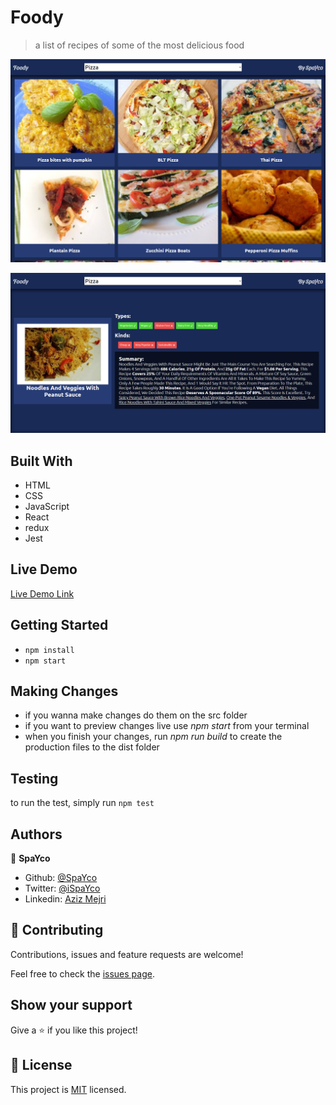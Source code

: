 # Foody

> a list of recipes of some of the most delicious food

![screenshot](./assets/media/homepage.png)

![screenshot](./assets/media/detail.png)

## Built With

- HTML
- CSS
- JavaScript
- React
- redux
- Jest

## Live Demo

[Live Demo Link](https://spayco-foody.herokuapp.com/)


## Getting Started

- `npm install`
- `npm start`


## Making Changes

- if you wanna make changes do them on the src folder 
- if you want to preview changes live use *npm start* from your terminal
- when you finish your changes, run *npm run build* to create the production files to the dist folder

## Testing

to run the test, simply run `npm test`

## Authors

👤 **SpaYco**

- Github: [@SpaYco](https://github.com/SpaYco)
- Twitter: [@iSpaYco](https://twitter.com/iSpaYco)
- Linkedin: [Aziz Mejri](https://linkedin.com/in/spayco)

## 🤝 Contributing

Contributions, issues and feature requests are welcome!

Feel free to check the [issues page](issues/).

## Show your support

Give a ⭐️ if you like this project!

## 📝 License

This project is [MIT](lic.url) licensed.
